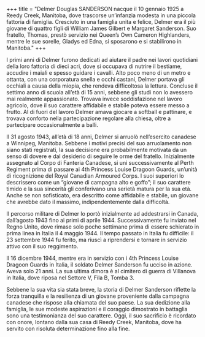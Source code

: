 +++
title = "Delmer Douglas SANDERSON nacque il 10 gennaio 1925 a Reedy Creek, Manitoba, dove trascorse un’infanzia modesta in una piccola fattoria di famiglia. Cresciuto in una famiglia unita e felice, Delmer era il più giovane di quattro figli di William James Gilbert e Margaret Sanderson. Suo fratello, Thomas, prestò servizio nei Queen’s Own Cameron Highlanders, mentre le sue sorelle, Gladys ed Edna, si sposarono e si stabilirono in Manitoba."
+++


I primi anni di Delmer furono dedicati ad aiutare il padre nei lavori quotidiani della loro fattoria di dieci acri, dove si occupava di nutrire il bestiame, accudire i maiali e spesso guidare i cavalli. Alto poco meno di un metro e ottanta, con una corporatura snella e occhi castani, Delmer portava gli occhiali a causa della miopia, che rendeva difficoltosa la lettura. Concluse il settimo anno di scuola all’età di 15 anni, sebbene gli studi non lo avessero mai realmente appassionato. Trovava invece soddisfazione nel lavoro agricolo, dove il suo carattere affidabile e stabile poteva essere messo a frutto. Al di fuori del lavoro Delmer amava giocare a softball e pattinare, e trovava conforto nella partecipazione regolare alla chiesa, oltre a partecipare occasionalmente a balli.

Il 31 agosto 1943, all’età di 18 anni, Delmer si arruolò nell’esercito canadese a Winnipeg, Manitoba. Sebbene i motivi precisi del suo arruolamento non siano stati registrati, la sua decisione era probabilmente motivata da un senso di dovere e dal desiderio di seguire le orme del fratello. Inizialmente assegnato al Corpo di Fanteria Canadese, si unì successivamente al Perth Regiment prima di passare ai 4th Princess Louise Dragoon Guards, un’unità di ricognizione del Royal Canadian Armoured Corps. I suoi superiori lo descrissero come un “giovane di campagna alto e goffo”; il suo carattere timido e la sua sincerità gli conferivano una serietà matura per la sua età. Anche se non sofisticato, era descritto come affidabile e stabile, un giovane che avrebbe dato il massimo, indipendentemente dalla difficoltà.

Il percorso militare di Delmer lo portò inizialmente ad addestrarsi in Canada, dall’agosto 1943 fino ai primi di aprile 1944. Successivamente fu inviato nel Regno Unito, dove rimase solo poche settimane prima di essere schierato in prima linea in Italia il 4 maggio 1944. Il tempo passato in Italia fu difficile: il 23 settembre 1944 fu ferito, ma riuscì a riprendersi e tornare in servizio attivo con il suo reggimento.

Il 16 dicembre 1944, mentre era in servizio con i 4th Princess Louise Dragoon Guards in Italia, il soldato Delmer Sanderson fu ucciso in azione. Aveva solo 21 anni. La sua ultima dimora è al cimitero di guerra di Villanova in Italia, dove riposa nel Settore V, Fila B, Tomba 3.

Sebbene la sua vita sia stata breve, la storia di Delmer Sanderson riflette la forza tranquilla e la resilienza di un giovane proveniente dalla campagna canadese che rispose alla chiamata del suo paese. La sua dedizione alla famiglia, le sue modeste aspirazioni e il coraggio dimostrato in battaglia sono una testimonianza del suo carattere. Oggi, il suo sacrificio è ricordato con onore, lontano dalla sua casa di Reedy Creek, Manitoba, dove ha servito con risoluta determinazione fino alla fine.
